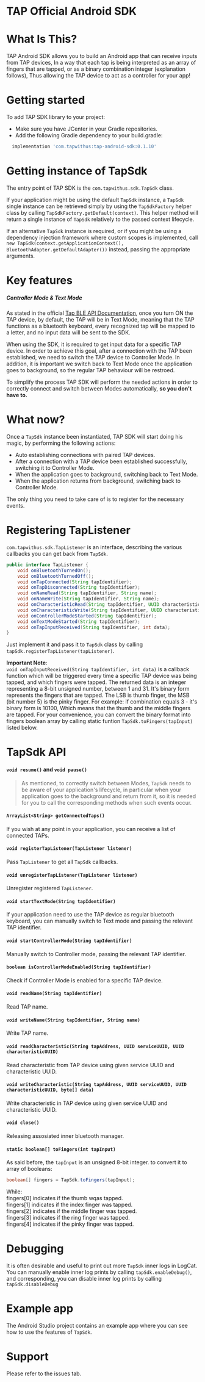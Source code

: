 # TAP Official Android SDK

What Is This?
=============
TAP Android SDK allows you to build an Android app that can receive inputs from TAP devices,
In a way that each tap is being interpreted as an array of fingers that are tapped, or as a binary combination integer (explanation follows), Thus allowing the TAP device to act as a controller for your app!

Getting started
===============
To add TAP SDK library to your project:
- Make sure you have JCenter in your Gradle repositories.
- Add the following Gradle dependency to your build.gradle:
```Groovy
  implementation 'com.tapwithus:tap-android-sdk:0.1.10'
```

Getting instance of TapSdk
==========================
The entry point of TAP SDK is the `com.tapwithus.sdk.TapSdk` class.

If your application might be using the default `TapSdk` instance, a `TapSdk` single instance can be retrieved simply by using the `TapSdkFactory` helper class by calling `TapSdkFactory.getDefault(context)`. This helper method will return a single instance of `TapSdk` relatively to the passed context lifecycle.

If an alternative `TapSdk` instance is required, or if you might be using a dependency injection framework where custom scopes is implemented, call `new TapSdk(context.getApplicationContext(), BluetoothAdapter.getDefaultAdapter())` instead, passing the appropriate arguments.

Key features
============
##### Controller Mode & Text Mode
As stated in the official [Tap BLE API Documentation](https://www.tapwithus.com/api), once you turn ON the TAP device, by default, the TAP will be in Text Mode, meaning that the TAP functions as a bluetooth keyboard, every recognized tap will be mapped to a letter, and no input data will be sent to the SDK.

When using the SDK, it is required to get input data for a specific TAP device. In order to achieve this goal, after a connection with the TAP been established, we need to switch the TAP device to Controller Mode. In addition, it is important we switch back to Text Mode once the application goes to background, so the regular TAP behaviour will be restroed.

To simplify the process TAP SDK will perform the needed actions in order to correctly connect and switch between Modes automatically, __so you don't have to.__

What now?
=========
Once a `TapSdk` instance been instantiated, TAP SDK will start doing his magic, by performing the following actions:
* Auto establishing connections with paired TAP devices.
* After a connection with a TAP device been established successfully, switching it to Controller Mode.
* When the application goes to background, switching back to Text Mode.
* When the application returns from background, switching back to Controller Mode.

The only thing you need to take care of is to register for the necessary events.

Registering TapListener
=======================
`com.tapwithus.sdk.TapListener` is an interface, describing the various callbacks you can get back from `TapSdk`.

```Java
public interface TapListener {
    void onBluetoothTurnedOn();
    void onBluetoothTurnedOff();
    void onTapConnected(String tapIdentifier);
    void onTapDisconnected(String tapIdentifier);
    void onNameRead(String tapIdentifier, String name);
    void onNameWrite(String tapIdentifier, String name);
    void onCharacteristicRead(String tapIdentifier, UUID characteristic, byte[] data);
    void onCharacteristicWrite(String tapIdentifier, UUID characteristic, byte[] data);
    void onControllerModeStarted(String tapIdentifier);
    void onTextModeStarted(String tapIdentifier);
    void onTapInputReceived(String tapIdentifier, int data);
}
```
Just implement it and pass it to `TapSdk` class by calling `tapSdk.registerTapListener(tapListener)`.

__Important Note__:  
`void onTapInputReceived(String tapIdentifier, int data)` is a callback function which will be triggered every time a specific TAP device was being tapped, and which fingers were tapped. The returned data is an integer representing a 8-bit unsigned number, between 1 and 31. It's binary form represents the fingers that are tapped. The LSB is thumb finger, the MSB (bit number 5) is the pinky finger. For example: if combination equals 3 - it's binary form is 10100, Which means that the thumb and the middle fingers are tapped. For your convenience, you can convert the binary format into fingers boolean array by calling static funtion `TapSdk.toFingers(tapInput)` listed below.

TapSdk API
==========
#### `void resume()` and `void pause()`
> As mentioned, to correctly switch between Modes, `TapSdk` needs to be aware of your application's lifecycle, in particular when your application goes to the background and return from it, so it is needed for you to call the corresponding methods when such events occur.

#### `ArrayList<String> getConnectedTaps()`
If you wish at any point in your application, you can receive a list of connected TAPs.

#### `void registerTapListener(TapListener listener)`
Pass `TapListener` to get all `TapSdk` callbacks.

#### `void unregisterTapListener(TapListener listener)`
Unregister registered `TapListener`.

#### `void startTextMode(String tapIdentifier)`
If your application need to use the TAP device as regular bluetooth keyboard, you can manually switch to Text mode and passing the relevant TAP identifier.

#### `void startControllerMode(String tapIdentifier)`
Manually switch to Controller mode, passing the relevant TAP identifier.

#### `boolean isControllerModeEnabled(String tapIdentifier)`
Check if Controller Mode is enabled for a specific TAP device.

#### `void readName(String tapIdentifier)`
Read TAP name.

#### `void writeName(String tapIdentifier, String name)`
Write TAP name.

#### `void readCharacteristic(String tapAddress, UUID serviceUUID, UUID characteristicUUID)`
Read characteristic from TAP device using given service UUID and characteristic UUID.

#### `void writeCharacteristic(String tapAddress, UUID serviceUUID, UUID characteristicUUID, byte[] data)`
Write characteristic in TAP device using given service UUID and characteristic UUID.

#### `void close()`
Releasing assosiated inner bluetooth manager.

#### `static boolean[] toFingers(int tapInput)`
As said before, the `tapInput` is an unsigned 8-bit integer. to convert it to array of booleans:
```Java
boolean[] fingers = TapSdk.toFingers(tapInput);
```
While:  
fingers[0] indicates if the thumb wqas tapped.  
fingers[1] indicates if the index finger was tapped.  
fingers[2] indicates if the middle finger was tapped.  
fingers[3] indicates if the ring finger was tapped.  
fingers[4] indicates if the pinky finger was tapped.

Debugging
=========
It is often desirable and useful to print out more `TapSdk` inner logs in LogCat. You can manually enable inner log prints by calling `tapSdk.enableDebug()`, and corresponding, you can disable inner log prints by calling `tapSdk.disableDebug`

Example app
===========
The Android Studio project contains an example app where you can see how to use the features of `TapSdk`.

Support
===========
Please refer to the issues tab.
